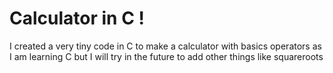 # Calculator in C !
I created a very tiny code in C to make a calculator with basics operators as I am learning C but I will try in the future to add other things like squareroots
